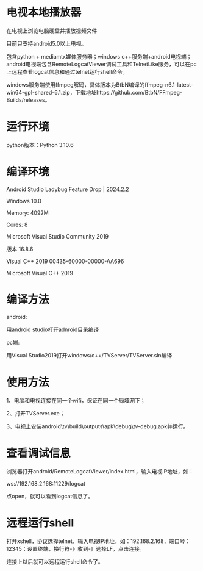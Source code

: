 # 电视本地播放器
 在电视上浏览电脑硬盘并播放视频文件


目前只支持android5.0以上电视。

包含python + mediamtx媒体服务器；windows c++服务端+android电视端；android电视端包含RemoteLogcatViewer调试工具和TelnetLike服务，可以在pc上远程查看logcat信息和通过telnet运行shell命令。

windows服务端使用ffmpeg解码，具体版本为BtbN编译的ffmpeg-n6.1-latest-win64-gpl-shared-6.1.zip，下载地址https://github.com/BtbN/FFmpeg-Builds/releases。

# 运行环境
python版本：Python 3.10.6

# 编译环境

Android Studio Ladybug Feature Drop | 2024.2.2

Windows 10.0

Memory: 4092M

Cores: 8


Microsoft Visual Studio Community 2019

版本 16.8.6

Visual C++ 2019   00435-60000-00000-AA696

Microsoft Visual C++ 2019


# 编译方法

android:

用android studio打开adnroid目录编译

pc端:

用Visual Studio2019打开windows/c++/TVServer/TVServer.sln编译

# 使用方法

1、电脑和电视连接在同一个wifi，保证在同一个局域网下；

2、打开TVServer.exe；

3、电视上安装android\tv\build\outputs\apk\debug\tv-debug.apk并运行。

# 查看调试信息

浏览器打开android/RemoteLogcatViewer/index.html，输入电视IP地址，如：

ws://192.168.2.168:11229/logcat

点open，就可以看到logcat信息了。

# 远程运行shell

打开xshell，协议选择telnet，输入电视IP地址，如：192.168.2.168，端口号：12345；设置终端，换行符-》收到-》选择LF，点击连接。

连接上以后就可以远程运行shell命令了。














